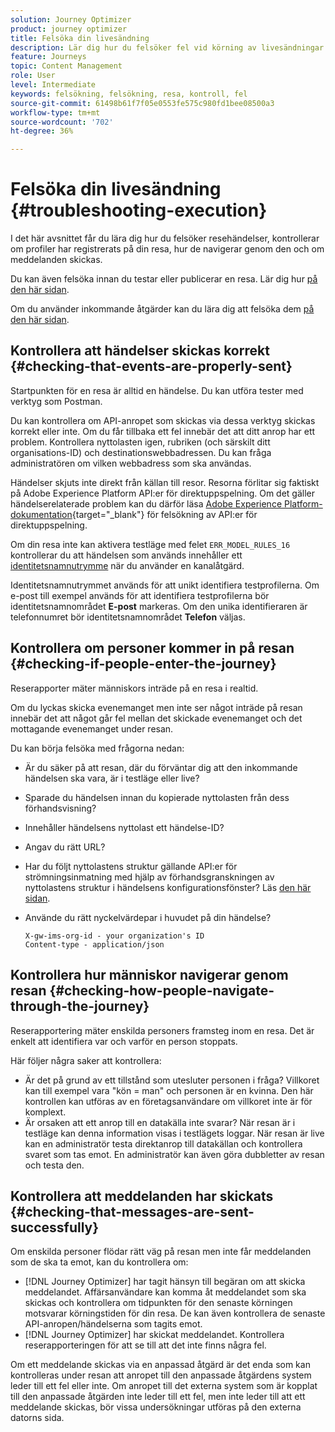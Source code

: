 ```yaml
---
solution: Journey Optimizer
product: journey optimizer
title: Felsöka din livesändning
description: Lär dig hur du felsöker fel vid körning av livesändningar
feature: Journeys
topic: Content Management
role: User
level: Intermediate
keywords: felsökning, felsökning, resa, kontroll, fel
source-git-commit: 61498b61f7f05e0553fe575c980fd1bee08500a3
workflow-type: tm+mt
source-wordcount: '702'
ht-degree: 36%

---
```


# Felsöka din livesändning {#troubleshooting-execution}

I det här avsnittet får du lära dig hur du felsöker resehändelser, kontrollerar om profiler har registrerats på din resa, hur de navigerar genom den och om meddelanden skickas.

Du kan även felsöka innan du testar eller publicerar en resa. Lär dig hur [på den här sidan](troubleshooting.md).

Om du använder inkommande åtgärder kan du lära dig att felsöka dem [på den här sidan](troubleshooting-inbound.md).

## Kontrollera att händelser skickas korrekt {#checking-that-events-are-properly-sent}

Startpunkten för en resa är alltid en händelse. Du kan utföra tester med verktyg som Postman.

Du kan kontrollera om API-anropet som skickas via dessa verktyg skickas korrekt eller inte. Om du får tillbaka ett fel innebär det att ditt anrop har ett problem. Kontrollera nyttolasten igen, rubriken (och särskilt ditt organisations-ID) och destinationswebbadressen. Du kan fråga administratören om vilken webbadress som ska användas.

Händelser skjuts inte direkt från källan till resor. Resorna förlitar sig faktiskt på Adobe Experience Platform API:er för direktuppspelning. Om det gäller händelserelaterade problem kan du därför läsa [Adobe Experience Platform-dokumentation](https://experienceleague.adobe.com/docs/experience-platform/ingestion/streaming/troubleshooting.html){target="_blank"} för felsökning av API:er för direktuppspelning.

Om din resa inte kan aktivera testläge med felet `ERR_MODEL_RULES_16` kontrollerar du att händelsen som används innehåller ett [identitetsnamnutrymme](../audience/get-started-identity.md) när du använder en kanalåtgärd.

Identitetsnamnutrymmet används för att unikt identifiera testprofilerna. Om e-post till exempel används för att identifiera testprofilerna bör identitetsnamnområdet **E-post** markeras. Om den unika identifieraren är telefonnumret bör identitetsnamnområdet **Telefon** väljas.

## Kontrollera om personer kommer in på resan {#checking-if-people-enter-the-journey}

Reserapporter mäter människors inträde på en resa i realtid.

Om du lyckas skicka evenemanget men inte ser något inträde på resan innebär det att något går fel mellan det skickade evenemanget och det mottagande evenemanget under resan.

Du kan börja felsöka med frågorna nedan:

* Är du säker på att resan, där du förväntar dig att den inkommande händelsen ska vara, är i testläge eller live?
* Sparade du händelsen innan du kopierade nyttolasten från dess förhandsvisning?
* Innehåller händelsens nyttolast ett händelse-ID?
* Angav du rätt URL?
* Har du följt nyttolastens struktur gällande API:er för strömningsinmatning med hjälp av förhandsgranskningen av nyttolastens struktur i händelsens konfigurationsfönster? Läs [den här sidan](../event/about-creating.md#preview-the-payload).
* Använde du rätt nyckelvärdepar i huvudet på din händelse?

  ```
  X-gw-ims-org-id - your organization's ID
  Content-type - application/json
  ```

## Kontrollera hur människor navigerar genom resan {#checking-how-people-navigate-through-the-journey}

Reserapportering mäter enskilda personers framsteg inom en resa. Det är enkelt att identifiera var och varför en person stoppats.

Här följer några saker att kontrollera:

* Är det på grund av ett tillstånd som utesluter personen i fråga? Villkoret kan till exempel vara &quot;kön = man&quot; och personen är en kvinna. Den här kontrollen kan utföras av en företagsanvändare om villkoret inte är för komplext.
* Är orsaken att ett anrop till en datakälla inte svarar? När resan är i testläge kan denna information visas i testlägets loggar. När resan är live kan en administratör testa direktanrop till datakällan och kontrollera svaret som tas emot. En administratör kan även göra dubbletter av resan och testa den.

## Kontrollera att meddelanden har skickats {#checking-that-messages-are-sent-successfully}

Om enskilda personer flödar rätt väg på resan men inte får meddelanden som de ska ta emot, kan du kontrollera om:

* [!DNL Journey Optimizer] har tagit hänsyn till begäran om att skicka meddelandet. Affärsanvändare kan komma åt meddelandet som ska skickas och kontrollera om tidpunkten för den senaste körningen motsvarar körningstiden för din resa. De kan även kontrollera de senaste API-anropen/händelserna som tagits emot.
* [!DNL Journey Optimizer] har skickat meddelandet. Kontrollera reserapporteringen för att se till att det inte finns några fel.

Om ett meddelande skickas via en anpassad åtgärd är det enda som kan kontrolleras under resan att anropet till den anpassade åtgärdens system leder till ett fel eller inte. Om anropet till det externa system som är kopplat till den anpassade åtgärden inte leder till ett fel, men inte leder till att ett meddelande skickas, bör vissa undersökningar utföras på den externa datorns sida.
